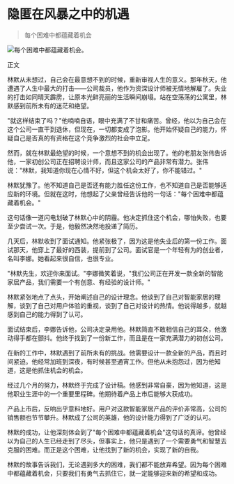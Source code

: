# 隐匿在风暴之中的机遇

> 每个困难中都蕴藏着机会

![每个困难中都蕴藏着机会。](/images/8df173b295eb48a08f12fc685ff92f30.jpg)


正文

林默从未想过，自己会在最意想不到的时候，重新审视人生的意义。那年秋天，他遭遇了人生中最大的打击——公司裁员，他作为资深设计师被无情地解雇了。失业的打击如同晴天霹雳，让原本光鲜亮丽的生活瞬间崩塌。站在空荡荡的公寓里，林默感到前所未有的迷茫和绝望。

"就这样结束了吗？"他喃喃自语，眼中充满了不甘和痛苦。曾经，他以为自己会在这个公司一直干到退休，但现在，一切都变成了泡影。他开始怀疑自己的能力，怀疑自己是否真的有资格在这个竞争激烈的社会中立足。

然而，就在林默最绝望的时候，一个意想不到的机会出现了。他的老朋友张伟告诉他，一家初创公司正在招聘设计师，而且这家公司的产品非常有潜力。张伟说："林默，我知道你现在心情不好，但这个机会太好了，你不能错过。"

林默犹豫了。他不知道自己是否还有能力胜任这份工作，也不知道自己是否能够适应新的环境。但就在这时，他想起了父亲曾经告诉他的一句话："每个困难中都蕴藏着机会。"

这句话像一道闪电划破了林默心中的阴霾。他决定抓住这个机会，哪怕失败，也要至少尝试一次。于是，他毅然决然地投递了简历。

几天后，林默收到了面试通知。他紧张极了，因为这是他失业后的第一份工作。面试那天，他穿上了最好的西装，提前到了公司。面试官是一个年轻有为的创业者，名叫李娜。她看起来很自信，也很专业。

"林默先生，欢迎你来面试。"李娜微笑着说，"我们公司正在开发一款全新的智能家居产品，我们需要一个有创意、有经验的设计师。"

林默紧张地点了点头，开始阐述自己的设计理念。他谈到了自己对智能家居的理解，谈到了自己对用户体验的重视，谈到了自己对设计的热情。他说得越多，就越感到自己的能力得到了认可。

面试结束后，李娜告诉他，公司决定录用他。林默简直不敢相信自己的耳朵，他激动得手都在颤抖。他终于找到了一份新工作，而且是在一家充满潜力的初创公司。

在新的工作中，林默遇到了前所未有的挑战。他需要设计一款全新的产品，而且时间紧迫。他经常加班到深夜，有时候甚至通宵工作。但他从未抱怨过，因为他知道，这是他抓住机会的机会。

经过几个月的努力，林默终于完成了设计稿。他感到非常自豪，因为他知道，这是他职业生涯中的一个重要里程碑。他期待着产品上市后能够大获成功。

产品上市后，反响出乎意料地好。用户对这款智能家居产品的评价非常高，公司的销售额也节节攀升。林默成了公司的英雄，他的设计能力得到了广泛的认可。

林默的成功，让他深刻体会到了"每个困难中都蕴藏着机会"这句话的真谛。他曾经以为自己的人生已经走到了尽头，但事实上，他只是遇到了一个需要勇气和智慧去克服的困难。而正是这个困难，让他找到了新的机会，实现了新的自我。

林默的故事告诉我们，无论遇到多大的困难，我们都不能放弃希望。因为每个困难中都蕴藏着机会，只要我们有勇气去抓住它，就一定能够迎来新的希望和成功。